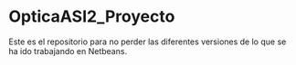 OpticaASI2_Proyecto
===================

Este es el repositorio para no perder las diferentes versiones de lo que se ha ido trabajando en Netbeans.
